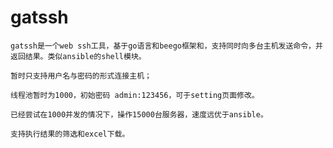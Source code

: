 # gatssh

    gatssh是一个web ssh工具，基于go语言和beego框架和，支持同时向多台主机发送命令，并返回结果。类似ansible的shell模块。
    
    暂时只支持用户名与密码的形式连接主机；
    
    线程池暂时为1000，初始密码 admin:123456，可于setting页面修改。
    
    已经尝试在1000并发的情况下，操作15000台服务器，速度远优于ansible。
    
    支持执行结果的筛选和excel下载。

    
